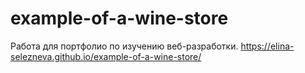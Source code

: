 # example-of-a-wine-store
Работа для портфолио по изучению веб-разработки.
https://elina-selezneva.github.io/example-of-a-wine-store/
